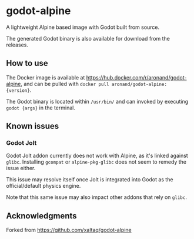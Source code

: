 # godot-alpine

A lightweight Alpine based image with Godot built from source.

The generated Godot binary is also available for download from the releases.

## How to use

The Docker image is available at https://hub.docker.com/r/aronand/godot-alpine,
and can be pulled with `docker pull aronand/godot-alpine:{version}`.

The Godot binary is located within `/usr/bin/` and can invoked by executing `godot {args}`
in the terminal.

## Known issues

### Godot Jolt

Godot Jolt addon currently does not work with Alpine, as it's linked against `glibc`.
Installing `gcompat` or `alpine-pkg-glibc` does not seem to remedy the issue either.

This issue may resolve itself once Jolt is integrated into Godot as the official/default physics engine.

Note that this same issue may also impact other addons that rely on `glibc`. 

## Acknowledgments

Forked from https://github.com/xaltaq/godot-alpine
